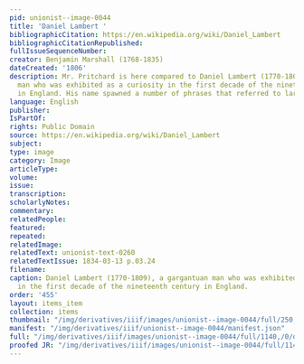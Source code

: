 ```yaml
---
pid: unionist--image-0044
title: 'Daniel Lambert '
bibliographicCitation: https://en.wikipedia.org/wiki/Daniel_Lambert
bibliographicCitationRepublished: 
fullIssueSequenceNumber: 
creator: Benjamin Marshall (1768-1835)
dateCreated: '1806'
description: Mr. Pritchard is here compared to Daniel Lambert (1770-1809), a gargantuan
  man who was exhibited as a curiosity in the first decade of the nineteenth century
  in England. His name spawned a number of phrases that referred to large size.
language: English
publisher: 
IsPartOf: 
rights: Public Domain
source: https://en.wikipedia.org/wiki/Daniel_Lambert
subject: 
type: image
category: Image
articleType: 
volume: 
issue: 
transcription: 
scholarlyNotes: 
commentary: 
relatedPeople: 
featured: 
repeated: 
relatedImage: 
relatedText: unionist-text-0260
relatedTextIssue: 1834-03-13 p.03.24
filename: 
caption: Daniel Lambert (1770-1809), a gargantuan man who was exhibited as a curiosity
  in the first decade of the nineteenth century in England.
order: '455'
layout: items_item
collection: items
thumbnail: "/img/derivatives/iiif/images/unionist--image-0044/full/250,/0/default.jpg"
manifest: "/img/derivatives/iiif/unionist--image-0044/manifest.json"
full: "/img/derivatives/iiif/images/unionist--image-0044/full/1140,/0/default.jpg"
proofed JR: "/img/derivatives/iiif/images/unionist--image-0044/full/1140,/0/default.jpg"
---
```

